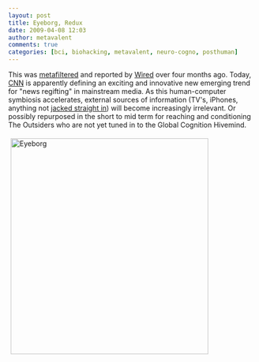 ```yaml
---
layout: post
title: Eyeborg, Redux
date: 2009-04-08 12:03
author: metavalent
comments: true
categories: [bci, biohacking, metavalent, neuro-cogno, posthuman]
---
```

<p>This was <a href="http://www.metafilter.com/77406/Eyeborg">metafiltered</a> and reported by <a href="http://blog.wired.com/gadgets/2008/12/eye-spy-filmmak.html">Wired</a> over four months ago. Today, <a href="http://www.cnn.com/2009/HEALTH/04/08/bionic.body/index.html">CNN</a> is apparently defining an exciting and innovative new emerging trend for &quot;news regifting&quot; in mainstream media. As this human-computer symbiosis accelerates, external sources of information (TV's, iPhones, anything not <a href="http://metavalent.com/?p=969">jacked straight in</a>) will become increasingly irrelevant. Or possibly repurposed in the short to mid term for reaching and conditioning The Outsiders who are not yet tuned in to the Global Cognition Hivemind.</p>
<p><a href="http://www.metafilter.com/77406/Eyeborg"><img height="438" border="0" style="margin:5px; "loading="lazy" width="400" alt="Eyeborg" src="http://metavalent.com/assets/images/eyeborg_660x.jpg" /></a></p>

